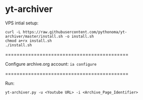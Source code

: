 # yt-archiver

VPS intial setup:
```
curl -L https://raw.githubusercontent.com/pythonoma/yt-archiver/master/install.sh -o install.sh
chmod a+rx install.sh
./install.sh
```
===========================================

Configure archive.org account:
```ia configure```

===========================================

Run:
```
yt-archiver.py -u <Youtube URL> -i <Archive_Page_Identifier>
```
